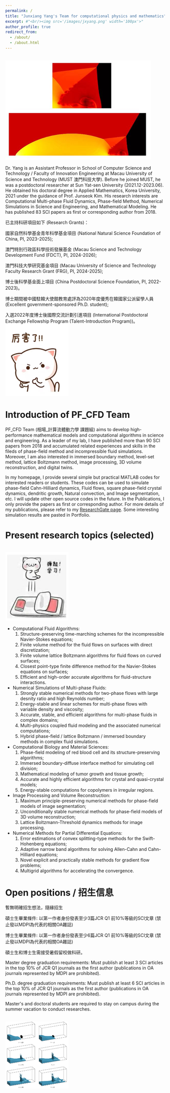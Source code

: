 ```yaml
---
permalink: /
title: "Junxiang Yang's Team for computational physics and mathematics"
excerpt: #"<br/><img src='/images/jxyang.png' width='100px'>"
author_profile: true
redirect_from: 
  - /about/
  - /about.html
---
```

<br/><img src='/images/jibobo.png' width='460px'>

Dr. Yang is an Assistant Professor in School of Computer Science and Technology / Faculty of Innovation Engineering at Macau University of Science and Technology (MUST 澳門科技大學). Before he joined MUST, he was a postdoctoral researcher at Sun Yat-sen University (2021.12-2023.06). He obtained his doctoral degree in Applied Mathematics, Korea University, 2021 under the guidance of Prof. Junseok Kim. His research interests are Computational Multi-phase Fluid Dynamics, Phase-field Method, Numerical Simulations in Science and Engineering, and Mathematical Modeling. He has published 83 SCI papers as first or corresponding author from 2018.  

已主持科研項目如下 (Research Grants)：

國家自然科學基金青年科學基金項目 (National Natural Science Foundation of China, PI, 2023-2025);

澳門特別行政區科學技術發展基金 (Macau Science and Technology Development Fund (FDCT), PI, 2024-2026);

澳門科技大學研究基金項目 (Macau University of Science and Technology Faculty Research Grant (FRG), PI, 2024-2025);

博士後科學基金面上項目 (China Postdoctoral Science Foundation, PI, 2022-2023)。

博士期間被中國駐韓大使館教育處評為2020年度優秀在韓國家公派留學人員 (Excellent government-sponsored Ph.D. student); 

入選2022年度博士後國際交流計劃引進項目 (International Postdoctoral Exchange Fellowship Program (Talent-Introduction Program))。
<br/><img src='/images/lihai.png' width='200px'>

Introduction of PF_CFD Team
======
PF_CFD Team (相場_計算流體動力學 課題組) aims to develop high-performance mathematical models and computational algorithms in science and engineering. As a leader of my lab, I have published more than 90 SCI papers from 2018 and accumulated related experiences and skills in the fileds of phase-field method and incompressible fluid simulations. Moreover, I am also interested in immersed boundary method, level-set method, lattice Boltzmann method, image processing, 3D volume reconstruction, and digital twins. 

In my homepage, I provide several simple but practical MATLAB codes for interested readers or students. These codes can be used to simulate phase-field Cahn-Hilliard dynamics, Fluid flows, square phase-field crystal dynamics, dendritic growth, Natural convection, and Image segmentation, etc. I will update other open source codes in the future. In the Publications, I only provide the papers as first or corresponding author. For more details of my publications, please refer to my [ResearchGate page](https://www.researchgate.net/profile/Junxiang-Yang-2). Some interesting simulation results are pasted in Portfolio. 

Present research topics (selected)
======
<br/><img src='/images/xuexi.png' width='200px'>

* Computational Fluid Algorithms:
  1. Structure-preserving time-marching schemes for the incompressible Navier-Stokes equations;
  2. Finite volume method for the fluid flows on surfaces with direct discretization;
  3. Finite volume lattice Boltzmann algorithms for fluid flows on curved surfaces;
  4. Closest point-type finite difference method for the Navier-Stokes equations on surfaces;
  5. Efficient and high-order accurate algorithms for fluid-structure interactions.
* Numerical Simulations of Multi-phase Fluids:
  1. Strongly stable numerical methods for two-phase flows with large desnity ratio and high Reynolds number;
  2. Energy-stable and linear schemes for multi-phase flows with variable density and viscosity;
  3. Accurate, stable, and efficient algorithms for multi-phase fluids in complex domains;
  4. Multi-physics coupled fluid modeling and the associated numerical computations;
  5. Hybrid phase-field / lattice Boltzmann / immersed boundary methods in complex fluid simulations.
* Computational Biology and Material Sciences:
  1. Phase-field modeling of red blood cell and its structure-preserving algorithms;
  2. Immersed boundary-diffuse interface method for simulating cell division;
  3. Mathematical modeling of tumor growth and tissue growth;
  4. Accurate and highly efficient algorithms for crystal and quasi-crystal models;
  5. Energy-stable computations for copolymers in irregular regions.
* Image Processing and Volume Reconstruction:
  1. Maximum principle-preserving numerical methods for phase-field models of image segmentation;
  2. Unconditionally stable numerical methods for phase-field models of 3D volume reconstruction;
  3. Lattice Boltzmann-Threshold dynamics methods for image processing.
* Numerical Methods for Partial Differential Equations:
  1. Error estimations of convex splitting-type methods for the Swift-Hohenberg equations;
  2. Adaptive narrow band algorithms for solving Allen-Cahn and Cahn-Hilliard equations;
  3. Novel explicit and practically stable methods for gradient flow problems;
  4. Multigrid algorithms for accelerating the convergence.

Open positions / 招生信息
======
暫無明確招生想法，隨緣招生 

碩士生畢業條件: 以第一作者身份發表至少3篇JCR Q1 前10%等級的SCI文章 (禁止發以MDPI為代表的相關OA雜誌)

博士生畢業條件: 以第一作者身份發表至少6篇JCR Q1 前10%等級的SCI文章 (禁止發以MDPI為代表的相關OA雜誌)

碩士生和博士生需接受暑假留校做科研。

Master degree graduation requirements: Must publish at least 3 SCI articles in the top 10% of JCR Q1 journals as the first author (publications in OA journals represented by MDPI are prohibited).

Ph.D. degree graduation requirements: Must publish at least 6 SCI articles in the top 10% of JCR Q1 journals as the first author (publications in OA journals represented by MDPI are prohibited).

Master's and doctoral students are required to stay on campus during the summer vacation to conduct researches.

<br/><img src='/images/kuiba01.png' width='200px'>

